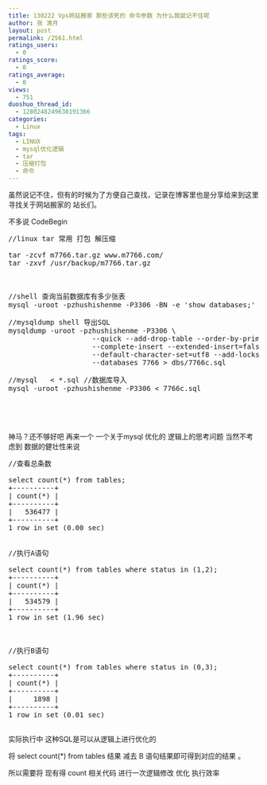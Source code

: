 ```yaml
---
title: 130222 Vps网站搬家 那些该死的 命令参数 为什么我就记不住呢
author: 张 清月
layout: post
permalink: /2561.html
ratings_users:
  - 0
ratings_score:
  - 0
ratings_average:
  - 0
views:
  - 751
duoshuo_thread_id:
  - 1280248249638191366
categories:
  - Linux
tags:
  - LINUX
  - mysql优化逻辑
  - tar
  - 压缩打包
  - 命令
---
```

虽然说记不住，但有的时候为了方便自己查找，记录在博客里也是分享给来到这里 寻找关于网站搬家的 站长们。

不多说 CodeBegin

<pre lang="shell">//linux tar 常用 打包 解压缩

tar -zcvf m7766.tar.gz www.m7766.com/
tar -zxvf /usr/backup/m7766.tar.gz



//shell 查询当前数据库有多少张表
mysql -uroot -pzhushishenme -P3306 -BN -e 'show databases;' | grep -v mysql | grep -v information_schema

//mysqldump shell 导出SQL
mysqldump -uroot -pzhushishenme -P3306 \
                    --quick --add-drop-table --order-by-primary \
                    --complete-insert --extended-insert=false --skip-comments \
                    --default-character-set=utf8 --add-locks \
                    --databases 7766 > dbs/7766c.sql

//mysql   &lt; *.sql //数据库导入
mysql -uroot -pzhushishenme -P3306 &lt; 7766c.sql




</pre>

神马？还不够好吧 再来一个 一个关于mysql 优化的 逻辑上的思考问题 当然不考虑到 数据的健壮性来说

<pre>//查看总条数

select count(*) from tables;
+----------+
| count(*) |
+----------+
|   536477 | 
+----------+
1 row in set (0.00 sec)


//执行A语句

select count(*) from tables where status in (1,2);
+----------+
| count(*) |
+----------+
|   534579 | 
+----------+
1 row in set (1.96 sec)



//执行B语句

select count(*) from tables where status in (0,3);
+----------+
| count(*) |
+----------+
|     1898 | 
+----------+
1 row in set (0.01 sec)

</pre>

实际执行中 这种SQL是可以从逻辑上进行优化的

将 select count(*) from tables 结果 减去 B 语句结果即可得到对应的结果 。

所以需要将 现有得 count 相关代码 进行一次逻辑修改 优化 执行效率